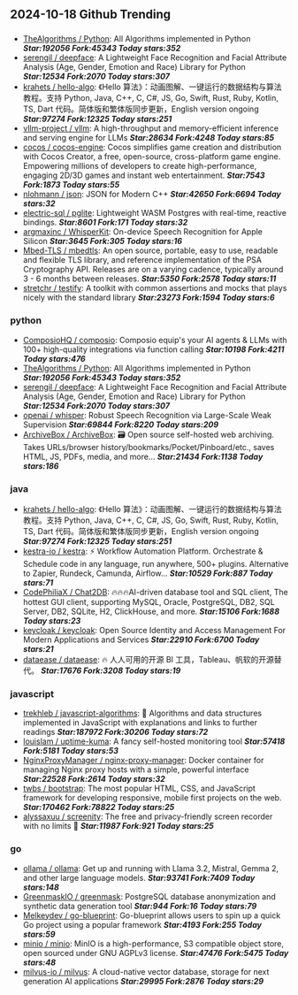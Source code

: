 ## 2024-10-18 Github Trending

### 
* [TheAlgorithms / Python](https://github.com/TheAlgorithms/Python): All Algorithms implemented in Python ***Star:192056 Fork:45343 Today stars:352***
* [serengil / deepface](https://github.com/serengil/deepface): A Lightweight Face Recognition and Facial Attribute Analysis (Age, Gender, Emotion and Race) Library for Python ***Star:12534 Fork:2070 Today stars:307***
* [krahets / hello-algo](https://github.com/krahets/hello-algo): 《Hello 算法》：动画图解、一键运行的数据结构与算法教程。支持 Python, Java, C++, C, C#, JS, Go, Swift, Rust, Ruby, Kotlin, TS, Dart 代码。简体版和繁体版同步更新，English version ongoing ***Star:97274 Fork:12325 Today stars:251***
* [vllm-project / vllm](https://github.com/vllm-project/vllm): A high-throughput and memory-efficient inference and serving engine for LLMs ***Star:28634 Fork:4248 Today stars:85***
* [cocos / cocos-engine](https://github.com/cocos/cocos-engine): Cocos simplifies game creation and distribution with Cocos Creator, a free, open-source, cross-platform game engine. Empowering millions of developers to create high-performance, engaging 2D/3D games and instant web entertainment. ***Star:7543 Fork:1873 Today stars:55***
* [nlohmann / json](https://github.com/nlohmann/json): JSON for Modern C++ ***Star:42650 Fork:6694 Today stars:32***
* [electric-sql / pglite](https://github.com/electric-sql/pglite): Lightweight WASM Postgres with real-time, reactive bindings. ***Star:8601 Fork:171 Today stars:32***
* [argmaxinc / WhisperKit](https://github.com/argmaxinc/WhisperKit): On-device Speech Recognition for Apple Silicon ***Star:3645 Fork:305 Today stars:16***
* [Mbed-TLS / mbedtls](https://github.com/Mbed-TLS/mbedtls): An open source, portable, easy to use, readable and flexible TLS library, and reference implementation of the PSA Cryptography API. Releases are on a varying cadence, typically around 3 - 6 months between releases. ***Star:5350 Fork:2578 Today stars:11***
* [stretchr / testify](https://github.com/stretchr/testify): A toolkit with common assertions and mocks that plays nicely with the standard library ***Star:23273 Fork:1594 Today stars:6***

### python
* [ComposioHQ / composio](https://github.com/ComposioHQ/composio): Composio equip's your AI agents & LLMs with 100+ high-quality integrations via function calling ***Star:10198 Fork:4211 Today stars:476***
* [TheAlgorithms / Python](https://github.com/TheAlgorithms/Python): All Algorithms implemented in Python ***Star:192056 Fork:45343 Today stars:352***
* [serengil / deepface](https://github.com/serengil/deepface): A Lightweight Face Recognition and Facial Attribute Analysis (Age, Gender, Emotion and Race) Library for Python ***Star:12534 Fork:2070 Today stars:307***
* [openai / whisper](https://github.com/openai/whisper): Robust Speech Recognition via Large-Scale Weak Supervision ***Star:69844 Fork:8220 Today stars:209***
* [ArchiveBox / ArchiveBox](https://github.com/ArchiveBox/ArchiveBox): 🗃 Open source self-hosted web archiving. Takes URLs/browser history/bookmarks/Pocket/Pinboard/etc., saves HTML, JS, PDFs, media, and more... ***Star:21434 Fork:1138 Today stars:186***

### java
* [krahets / hello-algo](https://github.com/krahets/hello-algo): 《Hello 算法》：动画图解、一键运行的数据结构与算法教程。支持 Python, Java, C++, C, C#, JS, Go, Swift, Rust, Ruby, Kotlin, TS, Dart 代码。简体版和繁体版同步更新，English version ongoing ***Star:97274 Fork:12325 Today stars:251***
* [kestra-io / kestra](https://github.com/kestra-io/kestra): ⚡ Workflow Automation Platform. Orchestrate & Schedule code in any language, run anywhere, 500+ plugins. Alternative to Zapier, Rundeck, Camunda, Airflow... ***Star:10529 Fork:887 Today stars:71***
* [CodePhiliaX / Chat2DB](https://github.com/CodePhiliaX/Chat2DB): 🔥🔥🔥AI-driven database tool and SQL client, The hottest GUI client, supporting MySQL, Oracle, PostgreSQL, DB2, SQL Server, DB2, SQLite, H2, ClickHouse, and more. ***Star:15106 Fork:1688 Today stars:23***
* [keycloak / keycloak](https://github.com/keycloak/keycloak): Open Source Identity and Access Management For Modern Applications and Services ***Star:22910 Fork:6700 Today stars:21***
* [dataease / dataease](https://github.com/dataease/dataease): 🔥 人人可用的开源 BI 工具，Tableau、帆软的开源替代。 ***Star:17676 Fork:3208 Today stars:19***

### javascript
* [trekhleb / javascript-algorithms](https://github.com/trekhleb/javascript-algorithms): 📝 Algorithms and data structures implemented in JavaScript with explanations and links to further readings ***Star:187972 Fork:30206 Today stars:72***
* [louislam / uptime-kuma](https://github.com/louislam/uptime-kuma): A fancy self-hosted monitoring tool ***Star:57418 Fork:5181 Today stars:53***
* [NginxProxyManager / nginx-proxy-manager](https://github.com/NginxProxyManager/nginx-proxy-manager): Docker container for managing Nginx proxy hosts with a simple, powerful interface ***Star:22528 Fork:2614 Today stars:32***
* [twbs / bootstrap](https://github.com/twbs/bootstrap): The most popular HTML, CSS, and JavaScript framework for developing responsive, mobile first projects on the web. ***Star:170462 Fork:78822 Today stars:25***
* [alyssaxuu / screenity](https://github.com/alyssaxuu/screenity): The free and privacy-friendly screen recorder with no limits 🎥 ***Star:11987 Fork:921 Today stars:25***

### go
* [ollama / ollama](https://github.com/ollama/ollama): Get up and running with Llama 3.2, Mistral, Gemma 2, and other large language models. ***Star:93741 Fork:7409 Today stars:148***
* [GreenmaskIO / greenmask](https://github.com/GreenmaskIO/greenmask): PostgreSQL database anonymization and synthetic data generation tool ***Star:944 Fork:16 Today stars:79***
* [Melkeydev / go-blueprint](https://github.com/Melkeydev/go-blueprint): Go-blueprint allows users to spin up a quick Go project using a popular framework ***Star:4193 Fork:255 Today stars:59***
* [minio / minio](https://github.com/minio/minio): MinIO is a high-performance, S3 compatible object store, open sourced under GNU AGPLv3 license. ***Star:47476 Fork:5475 Today stars:48***
* [milvus-io / milvus](https://github.com/milvus-io/milvus): A cloud-native vector database, storage for next generation AI applications ***Star:29995 Fork:2876 Today stars:29***
